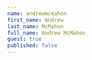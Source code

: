 ```yaml
---
name: andrewmcmahon
first_name: Andrew
last_name: McMahon
full_name: Andrew McMahon
guest: true
published: false
---
```


